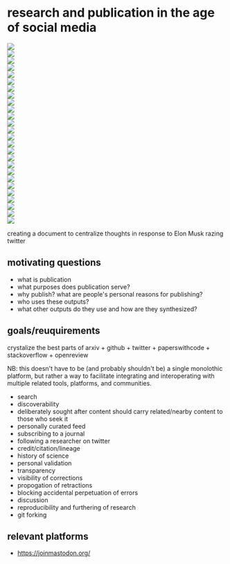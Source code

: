 # research and publication in the age of social media

![](https://img.shields.io/badge/tag-discussion-lightgrey)  
![](https://img.shields.io/badge/tag-socialmedia-lightgrey)  
![](https://img.shields.io/badge/tag-transparency-lightgrey)  
![](https://img.shields.io/badge/tag-openreview-lightgrey)  
![](https://img.shields.io/badge/tag-paperswithcode-lightgrey)  
![](https://img.shields.io/badge/tag-reproducibility-lightgrey)  
![](https://img.shields.io/badge/tag-feed-lightgrey)  
![](https://img.shields.io/badge/tag-corrections-lightgrey)  
![](https://img.shields.io/badge/tag-github-lightgrey)  
![](https://img.shields.io/badge/tag-stackoverflow-lightgrey)  
![](https://img.shields.io/badge/tag-validation-lightgrey)  
![](https://img.shields.io/badge/tag-subscription-lightgrey)  
![](https://img.shields.io/badge/tag-citation-lightgrey)  
![](https://img.shields.io/badge/tag-search-lightgrey)  
![](https://img.shields.io/badge/tag-retractions-lightgrey)  
![](https://img.shields.io/badge/tag-git-lightgrey)  
![](https://img.shields.io/badge/tag-mastodon-lightgrey)  
![](https://img.shields.io/badge/tag-historyofscience-lightgrey)  
![](https://img.shields.io/badge/tag-twitter-lightgrey)  
![](https://img.shields.io/badge/tag-discoverability-lightgrey)  
![](https://img.shields.io/badge/tag-research-lightgrey)  
![](https://img.shields.io/badge/tag-platform-lightgrey)  
![](https://img.shields.io/badge/tag-publication-lightgrey)  
![](https://img.shields.io/badge/tag-arxiv-lightgrey)  
![](https://img.shields.io/badge/tag-curation-lightgrey)  
![](https://img.shields.io/badge/tag-credit-lightgrey)


creating a document to centralize thoughts in response to Elon Musk razing twitter

## motivating questions

* what is publication
* what purposes does publication serve?
* why publish? what are people's personal reasons for publishing?
* who uses these outputs?
* what other outputs do they use and how are they synthesized?

## goals/reuquirements

crystalize the best parts of arxiv + github + twitter + paperswithcode + stackoverflow + openreview

NB: this doesn't have to be (and probably shouldn't be) a single monolothic platform, but rather a way to
facilitate integrating and interoperating with multiple related tools, platforms, and communities.

* search
* discoverability
* deliberately sought after content should carry related/nearby content to those who seek it
* personally curated feed
* subscribing to a journal
* following a researcher on twitter
* credit/citation/lineage
* history of science
* personal validation
* transparency
* visibility of corrections
* propogation of retractions
* blocking accidental perpetuation of errors
* discussion
* reproducibility and furthering of research
* git forking

## relevant platforms

* https://joinmastodon.org/
